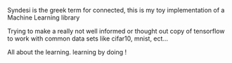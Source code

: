 Syndesi is the greek term for connected, this is my toy implementation of a Machine Learning library

Trying to make a really not well informed or thought out copy of tensorflow to work with common data sets like cifar10, mnist, ect...


All about the learning.
learning by doing !
